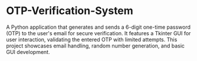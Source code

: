 # OTP-Verification-System
A Python application that generates and sends a 6-digit one-time password (OTP) to the user's email for secure verification. It features a Tkinter GUI for user interaction, validating the entered OTP with limited attempts. This project showcases email handling, random number generation, and basic GUI development.
